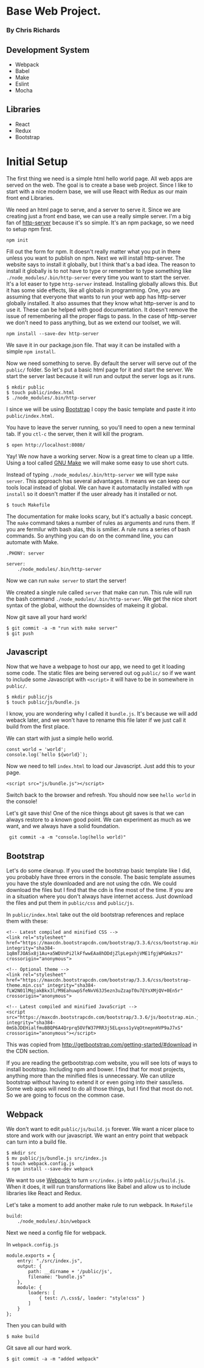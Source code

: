 # Base Web Project.
### By Chris Richards

## Development System
* Webpack
* Babel
* Make
* Eslint
* Mocha

## Libraries
* React
* Redux
* Bootstrap


# Initial Setup
The first thing we need is a simple html hello world page. All web apps are served on the web. The goal is to create a base web project. Since I like to start with a nice modern base, we will use React with Redux as our main front end Libraries.

We need an html page to serve, and a server to serve it. Since we are creating just a front end base, we can use a really simple server.
I'm a big fan of [http-server](https://www.npmjs.com/package/http-server) because it's so simple. It's an npm package, so we need to setup npm first.

```
npm init
```

Fill out the form for npm. It doesn't really matter what you put in there unless you want to publish on npm.
Next we will install http-server. The website says to install it globally, but I think that's a bad idea. The reason to install it globally is to not have to type or remember to type something like `./node_modules/.bin/http-server` every time you want to start the server. It's a lot easer to type `http-server` instead. Installing globally allows this. But it has some side effects, like all globals in programming. One, you are assuming that everyone that wants to run your web app has http-server globally installed. It also assumes that they know what http-server is and to use it. These can be helped with good documentation. It doesn't remove the issue of remembering all the proper flags to pass. In the case of http-server we don't need to pass anything, but as we extend our toolset, we will.

```
npm install --save-dev http-server
```

We save it in our package.json file. That way it can be installed with a simple `npm install`.

Now we need something to serve. By default the server will serve out of the `public/` folder. So let's put a basic html page for it and start the server. We start the server last because it will run and output the server logs as it runs.

```
$ mkdir public
$ touch public/index.html
$ ./node_modules/.bin/http-server
```

I since we will be using [Bootstrap](http://getbootstrap.com/getting-started/#download) I copy the basic template and paste it into `public/index.html`.

You have to leave the server running, so you'll need to open a new terminal tab. If you `ctl-c` the server, then it will kill the program.

```
$ open http://localhost:8080/
```

Yay! We now have a working server. Now is a great time to clean up a little. Using a tool called [GNU Make](http://www.gnu.org/software/make/manual/make.html) we will make some easy to use short cuts.

Instead of typing `./node_modules/.bin/http-server` we will type `make server`. This approach has several advantages. It means we can keep our tools local instead of global. We can have it automataclly installed with `npm install` so it doesn't matter if the user already has it installed or not.

```
$ touch Makefile
```

The documentation for make looks scary, but it's actually a basic concept. The `make` command takes a number of rules as arguments and runs them. If you are fermilur with bash alas, this is smilier. A rule runs a series of bash commands. So anything you can do on the command line, you can automate with Make.

```
.PHONY: server

server:
	./node_modules/.bin/http-server
```

Now we can run `make server` to start the server!

We created a single rule called `server` that make can run. This rule will run the bash command `./node_modules/.bin/http-server`. We get the nice short syntax of the global, without the downsides of makeing it global.

Now git save all your hard work!
```
$ git commit -a -m "run with make server"
$ git push
```



## Javascript

Now that we have a webpage to host our app, we need to get it loading some code. The static files are being servered out og `public/` so if we want to include some Javascript with `<script>` it will have to be in somewhere in `public/`.

```
$ mkdir public/js
$ touch public/js/bundle.js
```

I know, you are wondering why I called it `bundle.js`. It's because we will add weback later, and we won't have to rename this file later if we just call it build from the first place.

We can start with just a simple hello world.

```
const world = 'world';
console.log(`hello ${world}`);
```

Now we need to tell `index.html` to load our Javascript. Just add this to your page.
```
<script src="js/bundle.js"></script>
```

Switch back to the browser and refresh. You should now see `hello world` in the console!

Let's git save this! One of the nice things about git saves is that we can always restore to a known good point. We can experiment as much as we want, and we always have a solid foundation.

```
 git commit -a -m "console.log(hello world)"
 ```

## Bootstrap

Let's do some cleanup. If you used the bootstrap basic template like I did, you probably have three errors in the console. The basic template assumes you have the style downloaded and are not using the cdn. We could download the files but I find that the cdn is fine most of the time. If you are in a situation where you don't always have internet access. Just download the files and put them in `public/css` and `public/js`.

In `public/index.html` take out the old bootstrap references and replace them with these:

```
<!-- Latest compiled and minified CSS -->
<link rel="stylesheet" href="https://maxcdn.bootstrapcdn.com/bootstrap/3.3.6/css/bootstrap.min.css" integrity="sha384-1q8mTJOASx8j1Au+a5WDVnPi2lkFfwwEAa8hDDdjZlpLegxhjVME1fgjWPGmkzs7" crossorigin="anonymous">

<!-- Optional theme -->
<link rel="stylesheet" href="https://maxcdn.bootstrapcdn.com/bootstrap/3.3.6/css/bootstrap-theme.min.css" integrity="sha384-fLW2N01lMqjakBkx3l/M9EahuwpSfeNvV63J5ezn3uZzapT0u7EYsXMjQV+0En5r" crossorigin="anonymous">

<!-- Latest compiled and minified JavaScript -->
<script src="https://maxcdn.bootstrapcdn.com/bootstrap/3.3.6/js/bootstrap.min.js" integrity="sha384-0mSbJDEHialfmuBBQP6A4Qrprq5OVfW37PRR3j5ELqxss1yVqOtnepnHVP9aJ7xS" crossorigin="anonymous"></script>
```

This was copied from http://getbootstrap.com/getting-started/#download in the CDN section.


If you are reading the getbootstrap.com website, you will see lots of ways to install bootstrap. Including npm and bower. I find that for most projects, anything more than the minified files is unnecessary. We can utilize bootstrap without having to extend it or even going into their sass/less. Some web apps will need to do all those things, but I find that most do not. So we are going to focus on the common case.


## Webpack

We don't want to edit `public/js/build.js` forever. We want a nicer place to store and work with our javascript. We want an entry point that webpack can turn into a build file.

```
$ mkdir src
$ mv public/js/bundle.js src/index.js
$ touch webpack.config.js
$ npm install --save-dev webpack
```

We want to use [Webpack](http://webpack.github.io/docs/tutorials/getting-started/) to turn `src/index.js` into `public/js/build.js`. When it does, it will run transformations like Babel and allow us to include libraries like React and Redux.

Let's take a moment to add another make rule to run webpack. In `Makefile`

```
build:
	./node_modules/.bin/webpack
```

Next we need a config file for webpack.

In `webpack.config.js`
```
module.exports = {
    entry: "./src/index.js",
    output: {
        path: __dirname + '/public/js',
        filename: "bundle.js"
    },
    module: {
        loaders: [
            { test: /\.css$/, loader: "style!css" }
        ]
    }
};
```

Then you can build with
```
$ make build
```


Git save all our hard work.
```
$ git commit -a -m "added webpack"
```
